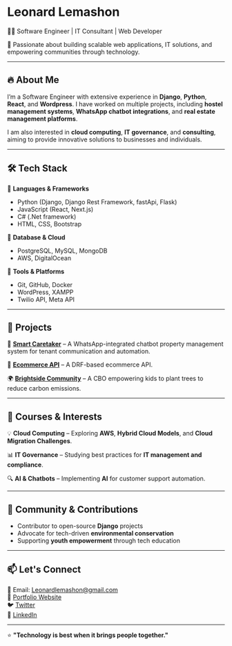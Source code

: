 # Leonard Lemashon  

👨‍💻 Software Engineer | IT Consultant | Web Developer  

🚀 Passionate about building scalable web applications, IT solutions, and empowering communities through technology.  

---

## 🔥 About Me  

I’m a Software Engineer with extensive experience in **Django**, **Python**, **React**, and **Wordpress**. I have worked on multiple projects, including **hostel management systems**, **WhatsApp chatbot integrations**, and **real estate management platforms**.  

I am also interested in **cloud computing**, **IT governance**, and **consulting**, aiming to provide innovative solutions to businesses and individuals.  

---

## 🛠️ Tech Stack  

🔹 **Languages & Frameworks**  
- Python (Django, Django Rest Framework, fastApi, Flask)  
- JavaScript (React, Next.js)  
- C# (.Net framework)
- HTML, CSS, Bootstrap  

🔹 **Database & Cloud**  
- PostgreSQL, MySQL, MongoDB
- AWS, DigitalOcean  

🔹 **Tools & Platforms**  
- Git, GitHub, Docker  
- WordPress, XAMPP  
- Twilio API, Meta API  

---

## 📌 Projects  

🚀 **[Smart Caretaker](#)** – A WhatsApp-integrated chatbot property management system for tenant communication and automation.  

🏡 **[Ecommerce API](#)** – A DRF-based ecommerce API.  

🌍 **[Brightside Community](https://brightsidecommunity.org/)** – A CBO empowering kids to plant trees to reduce carbon emissions.  

---

## 📖 Courses & Interests  

💡 **Cloud Computing** – Exploring **AWS**, **Hybrid Cloud Models**, and **Cloud Migration Challenges**.  

📊 **IT Governance** – Studying best practices for **IT management and compliance**.  

🔍 **AI & Chatbots** – Implementing **AI** for customer support automation.  

---

## 🌱 Community & Contributions  

- Contributor to open-source **Django** projects  
- Advocate for tech-driven **environmental conservation**  
- Supporting **youth empowerment** through tech education  

---

## 📫 Let's Connect  

📩 Email: Leonardlemashon@gmail.com  
🔗 [Portfolio Website](#)  
🐦 [Twitter](@Mashon8945)  
💼 [LinkedIn](https://www.linkedin.com/in/leonard-lemashon-283843201/)  

---

⭐ **"Technology is best when it brings people together."**  
